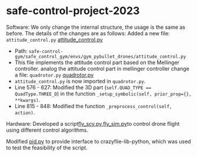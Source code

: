 # safe-control-project-2023

Software:
   We only change the internal structure, the usage is the same as before.
   The details of the changes are as follows:
   Added a new file: `attitude_control.py`
   [attitude_control.py](https://github.com/peilin1011/safe-control-gym/blob/main/safe_control_gym/envs/gym_pybullet_drones/attitude_control.py)
   - Path: `safe-control-gym/safe_control_gym/envs/gym_pybullet_drones/attitude_control.py`
   - This file implements the attitude control part based on the Mellinger controller.
   analog the attitude control part in mellinger controller
   change a file: `quadrotor.py`
   [quadrotor.py](https://github.com/peilin1011/safe-control-gym/blob/main/safe_control_gym/envs/gym_pybullet_drones/quadrotor.py)
   - `attitude_control.py` is now imported in `quadrotor.py`.
   - Line 576 - 627: Modified the 3D part (`self.QUAD_TYPE == QuadType.THREE_D`) in the function `_setup_symbolic(self, prior_prop={}, **kwargs)`.
   - Line 815 - 848: Modified the function `_preprocess_control(self, action)`.

Hardware:
   Developed a script[fly_scy.py](https://github.com/peilin1011/crazyflie-lib-python/blob/submission/submission/fly_scy.py),[fly_sim.py](https://github.com/peilin1011/crazyflie-lib-python/blob/submission/submission/fly_sim.py)to control drone flight using different control algorithms.
      
   Modified [pid.py](https://github.com/peilin1011/safe-control-gym/blob/sub_hardware/safe_control_gym/controllers/pid/pid.py) to provide interface to crazyflie-lib-python, which was used to test the feasibility of the script.
   

